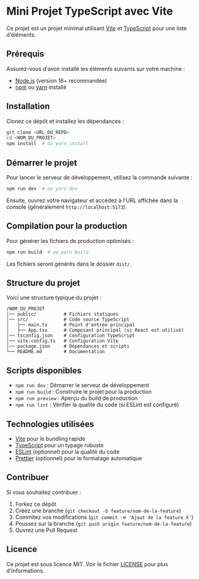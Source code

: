 # Mini Projet TypeScript avec Vite

Ce projet est un projet minimal utilisant [Vite](https://vitejs.dev/) et [TypeScript](https://www.typescriptlang.org/) pour une liste d'éléments.

## Prérequis

Assurez-vous d'avoir installé les éléments suivants sur votre machine :

- [Node.js](https://nodejs.org/) (version 16+ recommandée)
- [npm](https://www.npmjs.com/) ou [yarn](https://yarnpkg.com/) installé

## Installation

Clonez ce dépôt et installez les dépendances :

```sh
git clone <URL_DU_REPO>
cd <NOM_DU_PROJET>
npm install  # ou yarn install
```

## Démarrer le projet

Pour lancer le serveur de développement, utilisez la commande suivante :

```sh
npm run dev  # ou yarn dev
```

Ensuite, ouvrez votre navigateur et accédez à l'URL affichée dans la console (généralement `http://localhost:5173`).

## Compilation pour la production

Pour générer les fichiers de production optimisés :

```sh
npm run build  # ou yarn build
```

Les fichiers seront générés dans le dossier `dist/`.

## Structure du projet

Voici une structure typique du projet :

```
/NOM_DU_PROJET
│── public/          # Fichiers statiques
│── src/             # Code source TypeScript
│   ├── main.ts      # Point d'entrée principal
│   ├── App.tsx      # Composant principal (si React est utilisé)
│── tsconfig.json    # Configuration TypeScript
│── vite.config.ts   # Configuration Vite
│── package.json     # Dépendances et scripts
└── README.md        # Documentation
```

## Scripts disponibles

- `npm run dev` : Démarrer le serveur de développement
- `npm run build` : Construire le projet pour la production
- `npm run preview` : Aperçu du build de production
- `npm run lint` : Vérifier la qualité du code (si ESLint est configuré)

## Technologies utilisées

- [Vite](https://vitejs.dev/) pour le bundling rapide
- [TypeScript](https://www.typescriptlang.org/) pour un typage robuste
- [ESLint](https://eslint.org/) (optionnel) pour la qualité du code
- [Prettier](https://prettier.io/) (optionnel) pour le formatage automatique

## Contribuer

Si vous souhaitez contribuer :

1. Forkez ce dépôt
2. Créez une branche (`git checkout -b feature/nom-de-la-feature`)
3. Commitez vos modifications (`git commit -m 'Ajout de la feature X'`)
4. Poussez sur la branche (`git push origin feature/nom-de-la-feature`)
5. Ouvrez une Pull Request

## Licence

Ce projet est sous licence MIT. Voir le fichier [LICENSE](LICENSE) pour plus d'informations.

